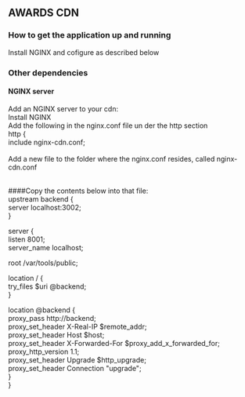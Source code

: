## AWARDS CDN

### How to get the application up and running
Install NGINX and cofigure as described below<br/>

### Other dependencies

#### NGINX server
Add an NGINX server to your cdn:<br/>
Install NGINX<br/>
Add the following in the nginx.conf file un der the http section<br/>
http {<br/>
    include       nginx-cdn.conf;<br/>
<br/>
Add a new file to the folder where the nginx.conf resides, called nginx-cdn.conf<br/>
<br/>

####Copy the contents below into that file:<br/>
upstream backend {<br/>
server localhost:3002;<br/>
}<br/>

server {<br/>
listen 8001;<br/>
server_name localhost;<br/>

root /var/tools/public;<br/>

location / {<br/>
try_files $uri @backend;<br/>
}<br/>

location @backend {<br/>
proxy_pass http://backend;<br/>
proxy_set_header X-Real-IP $remote_addr;<br/>
proxy_set_header Host $host;<br/>
proxy_set_header X-Forwarded-For $proxy_add_x_forwarded_for;<br/>
proxy_http_version 1.1;<br/>
proxy_set_header Upgrade $http_upgrade;<br/>
proxy_set_header Connection "upgrade";<br/>
}<br/>
}<br/>
<br/>











